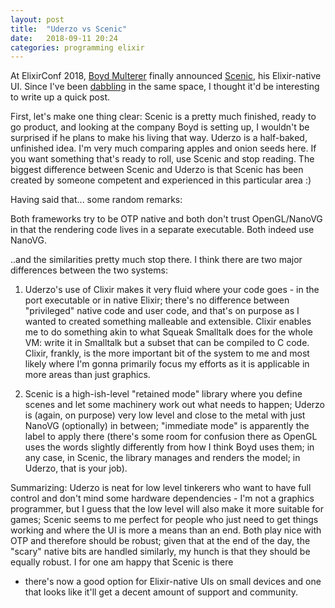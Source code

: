 ```yaml
---
layout: post
title:  "Uderzo vs Scenic"
date:   2018-09-11 20:24
categories: programming elixir
---
```

At ElixirConf 2018, [Boyd Multerer](https://github.com/boydm) finally announced
[Scenic](https://www.youtube.com/watch?v=1QNxLNMq3Uw&list=PLqj39LCvnOWaxI87jVkxSdtjG8tlhl7U6&index=51),
his Elixir-native UI. Since I've been
[dabbling](https://github.com/cdegroot/uderzo_poncho) in the same space,
I thought it'd be interesting to write up a quick post.

First, let's make one thing clear: Scenic is a pretty much finished,
ready to go product, and looking at the company Boyd is setting up, I
wouldn't be surprised if he plans to make his living that way. Uderzo is
a half-baked, unfinished idea. I'm very much comparing apples and onion
seeds here. If you want something that's ready to roll, use Scenic and stop
reading. The biggest difference between Scenic and Uderzo is that Scenic
has been created by someone competent and experienced in this particular
area :)

Having said that... some random remarks:

Both frameworks try to be OTP native and both don't trust OpenGL/NanoVG
in that the rendering code lives in a separate executable. Both indeed
use NanoVG.

..and the similarities pretty much stop there. I think there are two major
differences between the two systems:

1. Uderzo's use of Clixir makes it very fluid where your code goes - in
the port executable or in native Elixir; there's no difference between
"privileged" native code and user code, and that's on purpose as I wanted
to created something malleable and extensible. Clixir enables me to do
something akin to what Squeak Smalltalk does for the whole VM: write
it in Smalltalk but a subset that can be compiled to C code. Clixir,
frankly, is the more important bit of the system to me and most likely
where I'm gonna primarily focus my efforts as it is applicable in more
areas than just graphics.

2. Scenic is a high-ish-level "retained mode" library where you define
scenes and let some machinery work out what needs to happen; Uderzo is
(again, on purpose) very low level and close to the metal with just NanoVG
(optionally) in between; "immediate mode" is apparently the label to
apply there (there's some room for confusion there as OpenGL uses the
words slightly differently from how I think Boyd uses them; in any case,
in Scenic, the library manages and renders the model; in Uderzo, that is
your job).

Summarizing: Uderzo is neat for low level tinkerers who want to have full
control and don't mind some hardware dependencies - I'm not a graphics
programmer, but I guess that the low level will also make it more suitable
for games; Scenic seems to me perfect for people who just need to get
things working and where the UI is more a means than an end. Both play
nice with OTP and therefore should be robust; given that at the end of
the day, the "scary" native bits are handled similarly, my hunch is that
they should be equally robust. I for one am happy that Scenic is there
- there's now a good option for Elixir-native UIs on small devices and
one that looks like it'll get a decent amount of support and community.
